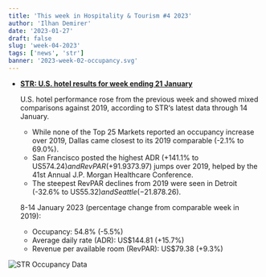 ```yaml
---
title: 'This week in Hospitality & Tourism #4 2023'
author: 'Ilhan Demirer'
date: '2023-01-27'
draft: false
slug: 'week-04-2023'
tags: ['news', 'str']
banner: '2023-week-02-occupancy.svg'
---
```


- **[STR: U.S. hotel results for week ending 21 January](https://str.com/press-release/str-us-hotel-results-week-ending-21-january)**

  U.S. hotel performance rose from the previous week and showed mixed comparisons against 2019, according to STR‘s latest data through 14 January.

  - While none of the Top 25 Markets reported an occupancy increase over 2019, Dallas came closest to its 2019 comparable (-2.1% to 69.0%).
  - San Francisco posted the highest ADR (+141.1% to US$574.24) and RevPAR (+91.9% to US$373.97) jumps over 2019, helped by the 41st Annual J.P. Morgan Healthcare Conference.
  - The steepest RevPAR declines from 2019 were seen in Detroit (-32.6% to US$55.32) and Seattle (-21.8% to US$78.26).

  8-14 January 2023 (percentage change from comparable week in 2019):

  - Occupancy: 54.8% (-5.5%)
  - Average daily rate (ADR): US$144.81 (+15.7%)
  - Revenue per available room (RevPAR): US$79.38 (+9.3%)

![STR Occupancy Data](/images/blogimages/2023-week-02-occupancy.svg)
